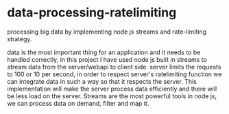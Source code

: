 # data-processing-ratelimiting
processing big data by implementing node js streams and rate-limiting strategy.

data is the most important thing for an application and it needs to be handled correctly, in this project I have used node js built in streams to stream 
data from the server/webapi to client side. server limits the requests to 100 or 10 per second, in order to respect server's ratelimiting function we can 
integrate data in such a way so that it respects the server. This implementation will make the server process data efficiently and there will be less load on 
the server. Streams are the most powerful tools in node js, we can process data on demand, filter and map it.
